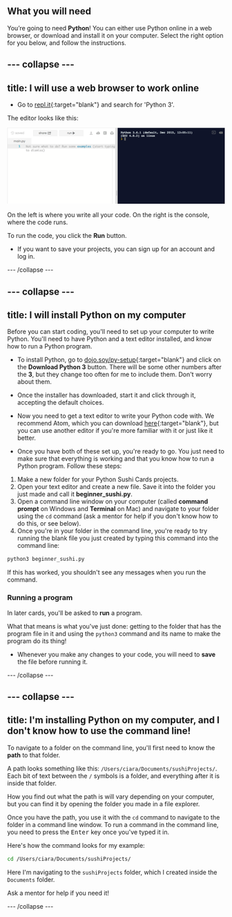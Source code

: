 ## What you will need

You’re going to need **Python**! You can either use Python online in a web browser, or download and install it on your computer. Select the right option for you below, and follow the instructions.

--- collapse ---
---
title: I will use a web browser to work online
---

+ Go to [repl.it](https://repl.it){:target="blank"} and search for 'Python 3'.

The editor looks like this:

![The Python3 code editor and console](images/replit.png)

On the left is where you write all your code. On the right is the console, where the code runs.

To run the code, you click the **Run** button.

+ If you want to save your projects, you can sign up for an account and log in.

--- /collapse ---

--- collapse ---
---
title: I will install Python on my computer
---

Before you can start coding, you'll need to set up your computer to write Python. You'll need to have Python and a text editor installed, and know how to run a Python program.

+ To install Python, go to [dojo.soy/py-setup](http://dojo.soy/py-setup){:target="blank"} and click on the **Download Python 3** button. There will be some other numbers after the **3**, but they change too often for me to include them. Don't worry about them.

+ Once the installer has downloaded, start it and click through it, accepting the default choices.

+ Now you need to get a text editor to write your Python code with. We recommend Atom, which you can download [here](http://atom.io){:target="blank"}, but you can use another editor if you're more familiar with it or just like it better.

+ Once you have both of these set up, you're ready to go. You just need to make sure that everything is working and that you know how to run a Python program. Follow these steps:
 1. Make a new folder for your Python Sushi Cards projects.
 2. Open your text editor and create a new file. Save it into the folder you just made and call it **beginner_sushi.py**.
 3. Open a command line window on your computer (called **command prompt** on Windows and **Terminal** on Mac) and navigate to your folder using the `cd` command (ask a mentor for help if you don't know how to do this, or see below).
 4. Once you're in your folder in the command line, you're ready to try running the blank file you just created by typing this command into the command line:
  ```bash
  python3 beginner_sushi.py
  ```
  If this has worked, you shouldn't see any messages when you run the command.

### Running a program
In later cards, you'll be asked to **run** a program.

What that means is what you've just done: getting to the folder that has the program file in it and using the `python3` command and its name to make the program do its thing!

+ Whenever you make any changes to your code, you will need to **save** the file before running it.

--- /collapse ---


--- collapse ---
---
title: I'm installing Python on my computer, and I don't know how to use the command line!
---

To navigate to a folder on the command line, you'll first need to know the **path** to that folder.

A path looks something like this: `/Users/ciara/Documents/sushiProjects/`. Each bit of text between the `/` symbols is a folder, and everything after it is inside that folder.

How you find out what the path is will vary depending on your computer, but you can find it by opening the folder you made in a file explorer.

Once you have the path, you use it with the `cd` command to navigate to the folder in a command line window. To run a command in the command line, you need to press the <kbd>Enter</kbd> key once you've typed it in.

Here's how the command looks for my example:

```bash
cd /Users/ciara/Documents/sushiProjects/
```

Here I'm navigating to the `sushiProjects` folder, which I created inside the `Documents` folder.

Ask a mentor for help if you need it!

--- /collapse ---


